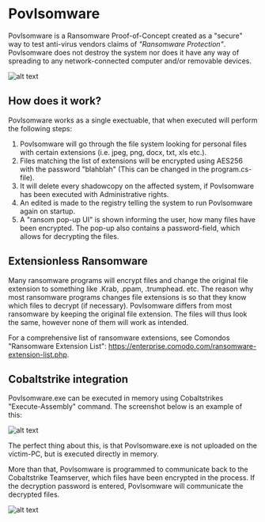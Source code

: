 # Povlsomware
Povlsomware is a Ransomware Proof-of-Concept created as a "secure" way to test anti-virus vendors claims of *"Ransomware Protection"*. Povlsomware does not destroy the system nor does it have any way of spreading to any network-connected computer and/or removable devices.

![alt text](https://raw.githubusercontent.com/povlteksttv/Povlsomware/master/img/first.png?raw=true)


## How does it work?
Povlsomware works as a single exectuable, that when executed will perform the following steps: 
1) Povlsomware will go through the file system looking for personal files with certain extensions (i.e. jpeg, png, docx, txt, xls etc.).
2) Files matching the list of extensions will be encrypted using AES256 with the password "blahblah" (This can be changed in the program.cs-file).
3) It will delete every shadowcopy on the affected system, if Povlsomware has been executed with Administrative rights. 
4) An edited is made to the registry telling the system to run Povlsomware again on startup. 
5) A "ransom pop-up UI" is shown informing the user, how many files have been encrypted. The pop-up also contains a password-field, which allows for decrypting the files.


## Extensionless Ransomware
Many ransomware programs will encrypt files and change the original file extension to something like .Krab, .ppam, .trumphead. etc. The reason why most ransomware programs changes file extensions is so that they know which files to decrypt (if necessary). Povlsomware differs from most ransomware by keeping the original file extension. The files will thus look the same, however none of them will work as intended. 

For a comprehensive list of ransomware extensions, see Comondos "Ransomware Extension List": https://enterprise.comodo.com/ransomware-extension-list.php. 


## Cobaltstrike integration 
Povlsomware.exe can be executed in memory using Cobaltstrikes "Execute-Assembly" command. The screenshot below is an example of this:

![alt text](https://raw.githubusercontent.com/povlteksttv/Povlsomware/master/img/execute-assembly.PNG?raw=true)  

The perfect thing about this, is that Povlsomware.exe is not uploaded on the victim-PC, but is executed directly in memory. 

More than that, Povlsomware is programmed to communicate back to the Cobaltstrike Teamserver, which files have been encrypted in the process. If the decryption password is entered, Povlsomware will communicate the decrypted files.

![alt text](https://raw.githubusercontent.com/povlteksttv/Povlsomware/master/img/output.PNG?raw=true)  
